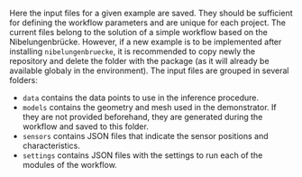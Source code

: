 Here the input files for a given example are saved. They should be sufficient for defining the workflow parameters and are unique for each project. The current files belong to the solution of a simple workflow based on the Nibelungenbrücke. However, if a new example is to be implemented after installing `nibelungenbruecke`, it is recommended to copy newly the repository and delete the folder with the package (as it will already be available globaly in the environment). The input files are grouped in several folders:
- `data` contains the data points to use in the inference procedure.
- `models` contains the geometry and mesh used in the demonstrator. If they are not provided beforehand, they are generated during the workflow and saved to this folder.
- `sensors` contains JSON files that indicate the sensor positions and characteristics.
- `settings` contains JSON files with the settings to run each of the modules of the workflow.